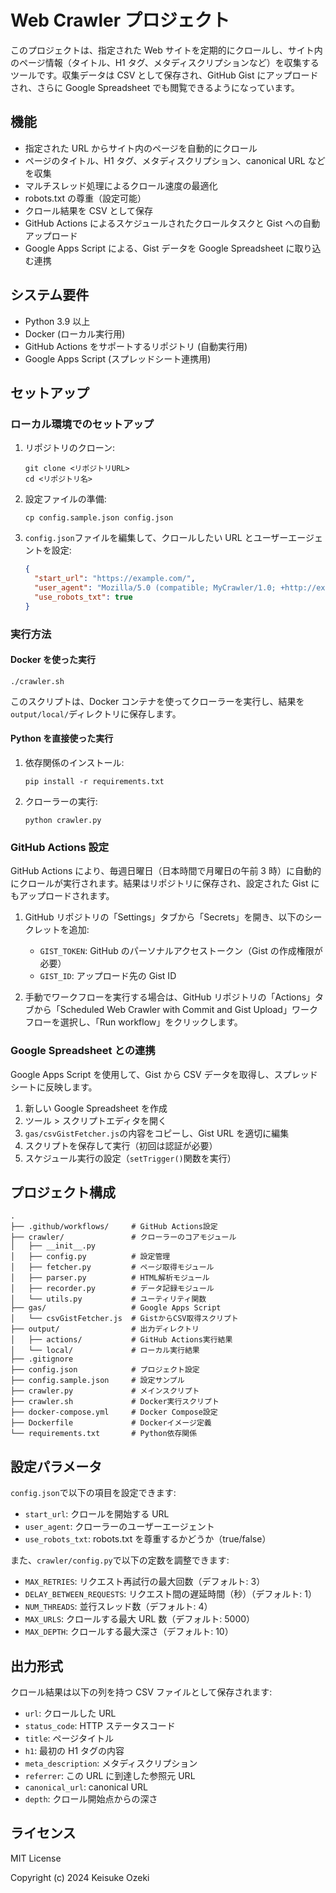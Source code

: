 # Web Crawler プロジェクト

このプロジェクトは、指定された Web サイトを定期的にクロールし、サイト内のページ情報（タイトル、H1 タグ、メタディスクリプションなど）を収集するツールです。収集データは CSV として保存され、GitHub Gist にアップロードされ、さらに Google Spreadsheet でも閲覧できるようになっています。

## 機能

- 指定された URL からサイト内のページを自動的にクロール
- ページのタイトル、H1 タグ、メタディスクリプション、canonical URL などを収集
- マルチスレッド処理によるクロール速度の最適化
- robots.txt の尊重（設定可能）
- クロール結果を CSV として保存
- GitHub Actions によるスケジュールされたクロールタスクと Gist への自動アップロード
- Google Apps Script による、Gist データを Google Spreadsheet に取り込む連携

## システム要件

- Python 3.9 以上
- Docker (ローカル実行用)
- GitHub Actions をサポートするリポジトリ (自動実行用)
- Google Apps Script (スプレッドシート連携用)

## セットアップ

### ローカル環境でのセットアップ

1. リポジトリのクローン:

   ```
   git clone <リポジトリURL>
   cd <リポジトリ名>
   ```

2. 設定ファイルの準備:
   ```
   cp config.sample.json config.json
   ```
3. `config.json`ファイルを編集して、クロールしたい URL とユーザーエージェントを設定:
   ```json
   {
     "start_url": "https://example.com/",
     "user_agent": "Mozilla/5.0 (compatible; MyCrawler/1.0; +http://example.com)",
     "use_robots_txt": true
   }
   ```

### 実行方法

#### Docker を使った実行

```
./crawler.sh
```

このスクリプトは、Docker コンテナを使ってクローラーを実行し、結果を`output/local/`ディレクトリに保存します。

#### Python を直接使った実行

1. 依存関係のインストール:

   ```
   pip install -r requirements.txt
   ```

2. クローラーの実行:
   ```
   python crawler.py
   ```

### GitHub Actions 設定

GitHub Actions により、毎週日曜日（日本時間で月曜日の午前 3 時）に自動的にクロールが実行されます。結果はリポジトリに保存され、設定された Gist にもアップロードされます。

1. GitHub リポジトリの「Settings」タブから「Secrets」を開き、以下のシークレットを追加:

   - `GIST_TOKEN`: GitHub のパーソナルアクセストークン（Gist の作成権限が必要）
   - `GIST_ID`: アップロード先の Gist ID

2. 手動でワークフローを実行する場合は、GitHub リポジトリの「Actions」タブから「Scheduled Web Crawler with Commit and Gist Upload」ワークフローを選択し、「Run workflow」をクリックします。

### Google Spreadsheet との連携

Google Apps Script を使用して、Gist から CSV データを取得し、スプレッドシートに反映します。

1. 新しい Google Spreadsheet を作成
2. ツール > スクリプトエディタを開く
3. `gas/csvGistFetcher.js`の内容をコピーし、Gist URL を適切に編集
4. スクリプトを保存して実行（初回は認証が必要）
5. スケジュール実行の設定（`setTrigger()`関数を実行）

## プロジェクト構成

```
.
├── .github/workflows/     # GitHub Actions設定
├── crawler/               # クローラーのコアモジュール
│   ├── __init__.py
│   ├── config.py          # 設定管理
│   ├── fetcher.py         # ページ取得モジュール
│   ├── parser.py          # HTML解析モジュール
│   ├── recorder.py        # データ記録モジュール
│   └── utils.py           # ユーティリティ関数
├── gas/                   # Google Apps Script
│   └── csvGistFetcher.js  # GistからCSV取得スクリプト
├── output/                # 出力ディレクトリ
│   ├── actions/           # GitHub Actions実行結果
│   └── local/             # ローカル実行結果
├── .gitignore
├── config.json            # プロジェクト設定
├── config.sample.json     # 設定サンプル
├── crawler.py             # メインスクリプト
├── crawler.sh             # Docker実行スクリプト
├── docker-compose.yml     # Docker Compose設定
├── Dockerfile             # Dockerイメージ定義
└── requirements.txt       # Python依存関係
```

## 設定パラメータ

`config.json`で以下の項目を設定できます:

- `start_url`: クロールを開始する URL
- `user_agent`: クローラーのユーザーエージェント
- `use_robots_txt`: robots.txt を尊重するかどうか（true/false）

また、`crawler/config.py`で以下の定数を調整できます:

- `MAX_RETRIES`: リクエスト再試行の最大回数（デフォルト: 3）
- `DELAY_BETWEEN_REQUESTS`: リクエスト間の遅延時間（秒）（デフォルト: 1）
- `NUM_THREADS`: 並行スレッド数（デフォルト: 4）
- `MAX_URLS`: クロールする最大 URL 数（デフォルト: 5000）
- `MAX_DEPTH`: クロールする最大深さ（デフォルト: 10）

## 出力形式

クロール結果は以下の列を持つ CSV ファイルとして保存されます:

- `url`: クロールした URL
- `status_code`: HTTP ステータスコード
- `title`: ページタイトル
- `h1`: 最初の H1 タグの内容
- `meta_description`: メタディスクリプション
- `referrer`: この URL に到達した参照元 URL
- `canonical_url`: canonical URL
- `depth`: クロール開始点からの深さ

## ライセンス

MIT License

Copyright (c) 2024 Keisuke Ozeki

